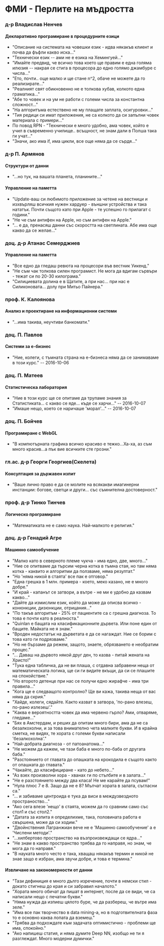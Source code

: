 # ФМИ - Перлите на мъдростта

### д-р Владислав Ненчев

#### Декларативно програмиране в процедурните езици

* "Описание на системата на човешки език - идва някакъв клиент и почва да фъфли какво иска..."
* "Технически език -- ами не е езика на Хемингуей..."
* "Имайте предвид, че всичко това което ще правим е една голяма илюзия -- накрая се стига в процесора до едно голямо джамбуре с числа..."
* "Ето, почти.. още малко и ще стане n^2, обаче не можете да го реализирате..."
* "Реалният свят обикновенно не е толкова хубав, колкото една граматика..."
* "Абе то човек и на ум не работи с големи числа за константна сложност..."
* "На алгоритъма естествено не му плащате заплата, осигуровки..."
* "Тия редици си имат приложения, не са колкото да си запълни човек материала с примери..."
* По повод RPN - "Технически е много удобно, ама човек, който е учил в съвременно училище.. всъщност, не знам дали в Полша така ги учат..."
* "Значи, ако има if, има цикли, все още няма да се сърдя..."

### д-р П. Армянов

#### Структури от данни

* "...но тук, на вашата планета, планините..."

#### Управление на паметта

* "Update-ваш си любимото приложение за четене на вестници и изхвърляш всичкия нужен хардуер - външни устройства и така нататък. Почти същото като при Apple - те успешно го прилагат с години."
* "Не че съм антифен на Apple, но съм антифен на Apple."
* "... е да, пренасяш данни със скоростта на светлината. Абе има още какво да се желае..."

### доц. д-р Атанас Семерджиев

#### Управление на паметта

* "Все едно да гледаш ревюта на процесори във вестник Уикенд."
* "Не съм чак толкова силен програмист. Не мога да вдигам сървъри - тежат си по 20-30 килограма."
* "Силициевата долина е в Щатите, а при нас... при нас е Силиконовата... долу при Митьо Пайнера."

### проф. К. Калоянова

#### Анализ и проектиране на информационни системи

* "...има такива, неучтиви банкомати."

### доц. П. Павлов

#### Системи за е-бизнес

* "Ние, колеги, с тъмната страна на е-бизнеса няма да се занимаваме в този курс." -- 2016-10-06

### доц. П. Матеев

#### Статистическа лаборатория

* "Ние в този курс ще се опитаме да трупаме знания за Статистиката... с какво се яде... къде се харчи..." -- 2016-10-07
* "Имаше нещо, което се наричаше 'морал'..." -- 2016-10-07

### доц. П. Бойчев

#### Програмиране с WebGL

* "В компютърната графика всичко красиво е тежко...Ха-ха, аз съм много красив...а пък вие всичките сте грозни."

### гл.ас. д-р Георги Георгиев(Скелета)

#### Консултация за държавен изпит

* "Ваше лично право е да се молите на всякакви имагинерни инстанции: богове, светци и други... със съмнителна достоверност."

### проф. д-р Тинко Тинчев

#### Логическо програмиране

* "Математиката не е само наука. Най-малкото е религия."

### доц. д-р Генадий Агре

#### Машинно самообучение

* "Малко като в северното племе чукча - има едно, две, много..."
* "Ние се опитваме да търсим черна котка в тъмна стая, но там няма котка - каквито и алгоритми да ползваме, няма резултат."
* "Но 'няма никой в стаята' все пак е отговор."
* "Една грешка в 1 млн. примера - което, меко казано, не е много добре."
* "И край - капанът се затвори, а вътре - не ми е удобно да казвам какво..."
* "Дайте да измислим език, който да може да описва всичко - конюнкции, дизюнкции, отрицания..."
* "По такъв алгоритъм - 25% от пациентите са с грешна диагноза. То това е почти като в реалноста."
* "Quinlan е бащата на класификационните дървета. Или поне един от бащите. Майката не я знам."
* "Вроден недостатък на дърветата е да се нагаждат. Ние се борим с това като ги подрязваме."
* "Но не бързаме да режем, защото, знаете, обрязването е необратим процес."
* "... Даваш на дървото някой друг ден, то казва - питай жената на Христо!"
* "Тука една табличка, да не ви плаша, с отдавна забравени неща от математическата логика, ще си ги видите вкъщи, да си се плашите на спокойствие."
* "Но второто детенце при нас се получи едно жирафче - има три правила..."
* "Кога ще е следващото контролно? Ще ви кажа, такива неща от вас няма да скрия."
* "Хайде, колеги, сядайте. Както казват в затвора, 'по-рано влезеш, по-рано излезеш'."
* "Каква е вероятността човек да има червено гърло? Ами, отваряме, гледаме..."
* "Бях в Амстердам, и реших да опитам много бири, ама да не са безалкохолни, и за това внимателно чета малките букви. И в крайна сметка, не видях, те хората с големи букви написали 'безалкохолна'."
* "Най-добрата диагноза - от патоанатома..."
* "Не можем да кажем, че тази баба е много по-баба от другата баба."
* "Разстоянието от главата до опашката на крокодила е същото както от опашката до главата."
* "Чакайте, до класифициране - като до небето..."
* "Аз взех произволни хора - хванах ги по стълбите и в залата..."
* "Не е разстоянието между два класа! Не ме карайте да псувам!"
* "Нула плюс 7 е 8. Защо да не е 8? Мълчат хората в залата, съгласни са."
* "... и забиваме центроида е тука да виси в междузвездното пространоство..."
* "Ако сега влезе 'нещо' в стаята, можем да го сравним само със стол1 и със стол2."
* "Датата за изпита я определихме, така, половината работа е свършена, може да си ходим."
* "Двойнствения Лагранжиан вече не е 'Машинно самообучение' а е 'Числени методи'."
* "...хилбертово пространство на възпроизвеждащи се ядра..."
* "Не знам в какво пространство трябва да го направя, но знам, че мога да го направя."
* "В науката много често е така, хващаш някакъв термин и никой не знае защо е избран, ама звучи добре, и това е термина."

#### Извличане на закономерности от данни

* "Тази дефиниция е много дълго изречение, почти в немски стил - докато стигнеш до края и си забравил началото."
* "Хората много обичат да пишат в интернет, после да се види, че са написали нещо с печатни букви."
* "Няма нужда да изпиеш цялото буре, че да разбереш, че вътре има зеле."
* "Има все пак творчество в data mining-а, но в подготвителната фаза то е основно каква лопата да вземеш."
* "Трябва да подхождате към задачата оптимистично - проблеми ще има, спокойно."
* "Ако напишеш статия, и няма думите Deep NN, изобщо не ти я разглеждат. Много модерни думички."
